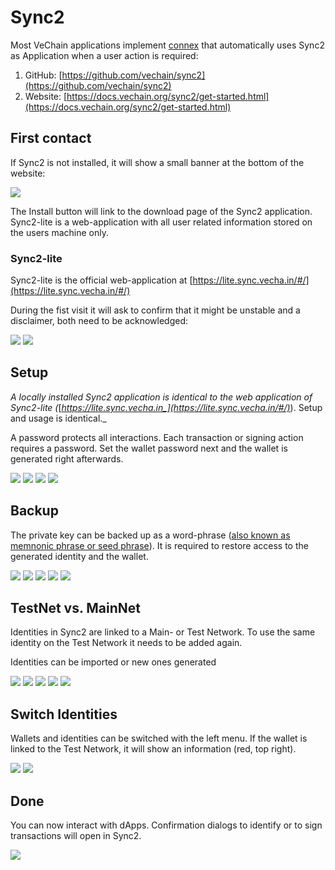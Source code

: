 # Sync2

Most VeChain applications implement [connex](https://docs.vechain.org/connex/) that automatically uses Sync2 as Application when a user action is required:

1. GitHub: [https://github.com/vechain/sync2](https://github.com/vechain/sync2)
2. Website: [https://docs.vechain.org/sync2/get-started.html](https://docs.vechain.org/sync2/get-started.html)

## First contact

If Sync2 is not installed, it will show a small banner at the bottom of the website:

![](<../../.gitbook/assets/image (4).png>)

The Install button will link to the download page of the Sync2 application. Sync2-lite is a web-application with all user related information stored on the users machine only.

### Sync2-lite

Sync2-lite is the official web-application at [https://lite.sync.vecha.in/#/](https://lite.sync.vecha.in/#/)

During the fist visit it will ask to confirm that it might be unstable and a disclaimer, both need to be acknowledged:

![](<../../.gitbook/assets/image (17).png>) ![](<../../.gitbook/assets/image (20).png>)

## Setup

_A locally installed Sync2 application is identical to the web application of Sync2-lite (_[_https://lite.sync.vecha.in_](https://lite.sync.vecha.in/#/)_). Setup and usage is identical._

A password protects all interactions. Each transaction or signing action requires a password. Set the wallet password next and the wallet is generated right afterwards.

![](<../../.gitbook/assets/image (23).png>) ![](<../../.gitbook/assets/image (8).png>) ![](<../../.gitbook/assets/image (3).png>) ![](<../../.gitbook/assets/image (11).png>)

## Backup

The private key can be backed up as a word-phrase ([also known as memnonic phrase or seed phrase](https://en.wikipedia.org/wiki/Cryptocurrency\_wallet)). It is required to restore access to the generated identity and the wallet.

![](<../../.gitbook/assets/image (2) (2).png>) ![](<../../.gitbook/assets/image (6) (1).png>) ![](<../../.gitbook/assets/image (1) (2).png>) ![](<../../.gitbook/assets/image (14).png>) ![](<../../.gitbook/assets/image (2) (1).png>)

## TestNet vs. MainNet

Identities in Sync2 are linked to a Main- or Test Network. To use the same identity on the Test Network it needs to be added again.

Identities can be imported or new ones generated

![](<../../.gitbook/assets/image (12).png>) ![](<../../.gitbook/assets/image (19) (1).png>) ![](<../../.gitbook/assets/image (18).png>) ![](<../../.gitbook/assets/image (16).png>) ![](<../../.gitbook/assets/image (22).png>)

## Switch Identities

Wallets and identities can be switched with the left menu. If the wallet is linked to the Test Network, it will show an information (red, top right).

![](<../../.gitbook/assets/image (15).png>) ![](<../../.gitbook/assets/image (9).png>)

## Done

You can now interact with dApps. Confirmation dialogs to identify or to sign transactions will open in Sync2.

![](<../../.gitbook/assets/image (7).png>)
